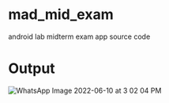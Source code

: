 # mad_mid_exam
android lab midterm exam app source code
# Output
![WhatsApp Image 2022-06-10 at 3 02 04 PM](https://user-images.githubusercontent.com/77319741/173047607-76531275-4a89-4411-8bdc-715c293e0572.jpeg)
